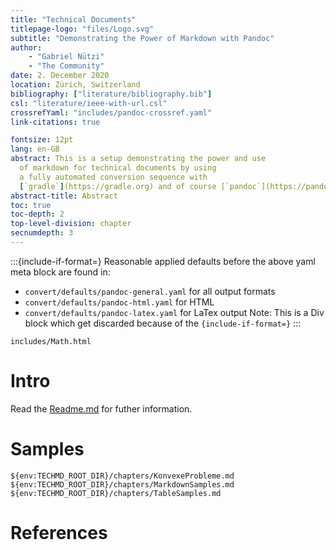 ```yaml
---
title: "Technical Documents"
titlepage-logo: "files/Logo.svg"
subtitle: "Demonstrating the Power of Markdown with Pandoc"
author:
    - "Gabriel Nützi"
    - "The Community"
date: 2. December 2020
location: Zürich, Switzerland
bibliography: ["literature/bibliography.bib"]
csl: "literature/ieee-with-url.csl"
crossrefYaml: "includes/pandoc-crossref.yaml"
link-citations: true

fontsize: 12pt
lang: en-GB
abstract: This is a setup demonstrating the power and use 
  of markdown for technical documents by using 
  a fully automated conversion sequence with 
  [`gradle`](https://gradle.org) and of course [`pandoc`](https://pandoc.org).
abstract-title: Abstract
toc: true
toc-depth: 2
top-level-division: chapter
secnumdepth: 3
---
```


:::{include-if-format=}
Reasonable applied defaults before the above yaml meta block are found in:
- `convert/defaults/pandoc-general.yaml` for all output formats
- `convert/defaults/pandoc-html.yaml` for HTML
- `convert/defaults/pandoc-latex.yaml` for LaTex output
Note: This is a Div block which get discarded because of the `{include-if-format=}`
:::

```{.include format=html include-if-format=html;html5}
includes/Math.html
```

# Intro

Read the [Readme.md](https://github.com/gabyx/TechnicalMarkdown/blob/master/Readme.md)
for futher information.

# Samples

```{.include}
${env:TECHMD_ROOT_DIR}/chapters/KonvexeProbleme.md
${env:TECHMD_ROOT_DIR}/chapters/MarkdownSamples.md
${env:TECHMD_ROOT_DIR}/chapters/TableSamples.md
```

# References
